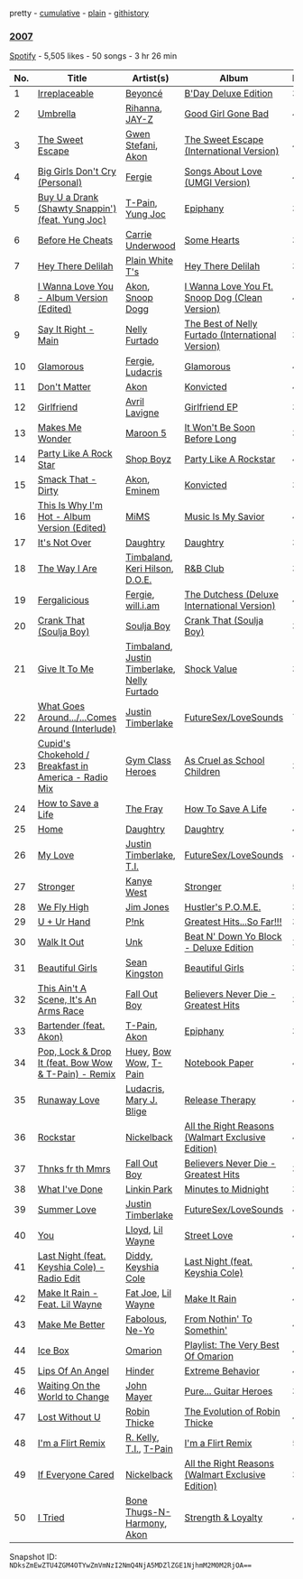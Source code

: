pretty - [cumulative](/playlists/cumulative/0KIKHBXChX4m2MVm8qQk6N.md) - [plain](/playlists/plain/0KIKHBXChX4m2MVm8qQk6N) - [githistory](https://github.githistory.xyz/mackorone/spotify-playlist-archive/blob/main/playlists/plain/0KIKHBXChX4m2MVm8qQk6N)

### [2007](https://open.spotify.com/playlist/0KIKHBXChX4m2MVm8qQk6N)

> 

[Spotify](https://open.spotify.com/user/spotify) - 5,505 likes - 50 songs - 3 hr 26 min

| No. | Title | Artist(s) | Album | Length |
|---|---|---|---|---|
| 1 | [Irreplaceable](https://open.spotify.com/track/6RX5iL93VZ5fKmyvNXvF1r) | [Beyoncé](https://open.spotify.com/artist/6vWDO969PvNqNYHIOW5v0m) | [B'Day Deluxe Edition](https://open.spotify.com/album/0Zd10MKN5j9KwUST0TdBBB) | 3:47 |
| 2 | [Umbrella](https://open.spotify.com/track/5i66xrvSh1MjjyDd6zcwgj) | [Rihanna](https://open.spotify.com/artist/5pKCCKE2ajJHZ9KAiaK11H), [JAY\-Z](https://open.spotify.com/artist/3nFkdlSjzX9mRTtwJOzDYB) | [Good Girl Gone Bad](https://open.spotify.com/album/1YhbfKnjrFgnYyWz6cn9mN) | 4:35 |
| 3 | [The Sweet Escape](https://open.spotify.com/track/26eOTllWPn7oKuDUJnsJwF) | [Gwen Stefani](https://open.spotify.com/artist/4yiQZ8tQPux8cPriYMWUFP), [Akon](https://open.spotify.com/artist/0z4gvV4rjIZ9wHck67ucSV) | [The Sweet Escape \(International Version\)](https://open.spotify.com/album/2uoNsOC1w0zkRp0TE2uzuI) | 4:06 |
| 4 | [Big Girls Don't Cry \(Personal\)](https://open.spotify.com/track/7amhfTaV9f9u6gPRtD6kPT) | [Fergie](https://open.spotify.com/artist/3r17AfJCCUqC9Lf0OAc73G) | [Songs About Love \(UMGI Version\)](https://open.spotify.com/album/2Bb4DoRXCqNBV3168xFmKG) | 4:28 |
| 5 | [Buy U a Drank \(Shawty Snappin'\) \(feat\. Yung Joc\)](https://open.spotify.com/track/2aIdVb8v9KTpEZnftkz2mD) | [T\-Pain](https://open.spotify.com/artist/3aQeKQSyrW4qWr35idm0cy), [Yung Joc](https://open.spotify.com/artist/23LbwefIODbyGdRbAz3urj) | [Epiphany](https://open.spotify.com/album/44Z1ZEmOyois0QoAgfUxrD) | 3:47 |
| 6 | [Before He Cheats](https://open.spotify.com/track/0ZUo4YjG4saFnEJhdWp9Bt) | [Carrie Underwood](https://open.spotify.com/artist/4xFUf1FHVy696Q1JQZMTRj) | [Some Hearts](https://open.spotify.com/album/0kys2jaKAiDPfNBd4z7LAg) | 3:19 |
| 7 | [Hey There Delilah](https://open.spotify.com/track/15iEXnizukvzpAFbLIRGKs) | [Plain White T's](https://open.spotify.com/artist/1g1yxsNVPhMUl9GrMjEb2o) | [Hey There Delilah](https://open.spotify.com/album/2mLd8rJbDhpj9uHh8VvnKI) | 3:53 |
| 8 | [I Wanna Love You \- Album Version \(Edited\)](https://open.spotify.com/track/4TaQGhMa19fzJRo1PvcxL6) | [Akon](https://open.spotify.com/artist/0z4gvV4rjIZ9wHck67ucSV), [Snoop Dogg](https://open.spotify.com/artist/7hJcb9fa4alzcOq3EaNPoG) | [I Wanna Love You Ft\. Snoop Dog \(Clean Version\)](https://open.spotify.com/album/3JPOsf8rnJHh6IxeOQrnTW) | 4:09 |
| 9 | [Say It Right \- Main](https://open.spotify.com/track/5LwPqhWijLpG9VWKtNqaJI) | [Nelly Furtado](https://open.spotify.com/artist/2jw70GZXlAI8QzWeY2bgRc) | [The Best of Nelly Furtado \(International Version\)](https://open.spotify.com/album/2vCWHXLetotBI8ETx7TICg) | 3:43 |
| 10 | [Glamorous](https://open.spotify.com/track/2mJXJUHNrssMVlVR2ti2vV) | [Fergie](https://open.spotify.com/artist/3r17AfJCCUqC9Lf0OAc73G), [Ludacris](https://open.spotify.com/artist/3ipn9JLAPI5GUEo4y4jcoi) | [Glamorous](https://open.spotify.com/album/4cMKaIXUvVg7RwG3r1Yf0v) | 4:06 |
| 11 | [Don't Matter](https://open.spotify.com/track/5kEkDCeJxyaMganOMkJ78C) | [Akon](https://open.spotify.com/artist/0z4gvV4rjIZ9wHck67ucSV) | [Konvicted](https://open.spotify.com/album/59uCPWzwSDrnakXtKp3vBF) | 4:53 |
| 12 | [Girlfriend](https://open.spotify.com/track/2RPDdBOkW50nhE96JWyEIV) | [Avril Lavigne](https://open.spotify.com/artist/0p4nmQO2msCgU4IF37Wi3j) | [Girlfriend EP](https://open.spotify.com/album/6WRoFDc1f69ilu8DLaNOsS) | 3:37 |
| 13 | [Makes Me Wonder](https://open.spotify.com/track/0UWGKR6b4nJCvK7Q1yjgjh) | [Maroon 5](https://open.spotify.com/artist/04gDigrS5kc9YWfZHwBETP) | [It Won't Be Soon Before Long](https://open.spotify.com/album/2Zp8p8ZO12s6ThkT5DCJrb) | 3:31 |
| 14 | [Party Like A Rock Star](https://open.spotify.com/track/5fxXS13bV1xm3YJoic2vsT) | [Shop Boyz](https://open.spotify.com/artist/3v3clM1KQgVfpPjKJFPAmx) | [Party Like A Rockstar](https://open.spotify.com/album/2xzmWCmyXIYEqsD3bT6iYM) | 4:13 |
| 15 | [Smack That \- Dirty](https://open.spotify.com/track/3xWYM7Vk6rb9OUwj5rVtPf) | [Akon](https://open.spotify.com/artist/0z4gvV4rjIZ9wHck67ucSV), [Eminem](https://open.spotify.com/artist/7dGJo4pcD2V6oG8kP0tJRR) | [Konvicted](https://open.spotify.com/album/59uCPWzwSDrnakXtKp3vBF) | 3:32 |
| 16 | [This Is Why I'm Hot \- Album Version \(Edited\)](https://open.spotify.com/track/3I32fECHJN9BvjtvpaAEDg) | [MiMS](https://open.spotify.com/artist/76RrKpsvOmSKG8CIjROdSG) | [Music Is My Savior](https://open.spotify.com/album/1kcnqkEqfjYoYE9WDT0MwA) | 4:13 |
| 17 | [It's Not Over](https://open.spotify.com/track/0wIhWLNLIOmzQ89B3rtTd3) | [Daughtry](https://open.spotify.com/artist/5P5FTygHyx2G57oszR3Wot) | [Daughtry](https://open.spotify.com/album/7MEQdKzqoG2QJYcT2XEKsW) | 3:35 |
| 18 | [The Way I Are](https://open.spotify.com/track/2SJfqDmcdQ0oteIPqtepwz) | [Timbaland](https://open.spotify.com/artist/5Y5TRrQiqgUO4S36tzjIRZ), [Keri Hilson](https://open.spotify.com/artist/63wjoROpeh5f11Qm93UiJ1), [D.O.E.](https://open.spotify.com/artist/4TLCPR1sMYoNU1jA7O4uww) | [R&B Club](https://open.spotify.com/album/3f05ClocN5mdXlXBkepNtW) | 3:00 |
| 19 | [Fergalicious](https://open.spotify.com/track/5J4aKEvtaepytfx6JuuYMR) | [Fergie](https://open.spotify.com/artist/3r17AfJCCUqC9Lf0OAc73G), [will.i.am](https://open.spotify.com/artist/085pc2PYOi8bGKj0PNjekA) | [The Dutchess \(Deluxe International Version\)](https://open.spotify.com/album/4WzNe7tHROZltrKNa8gsRj) | 4:52 |
| 20 | [Crank That \(Soulja Boy\)](https://open.spotify.com/track/4iNkk2qPPXC1MAZdVUq810) | [Soulja Boy](https://open.spotify.com/artist/6GMYJwaziB4ekv1Y6wCDWS) | [Crank That \(Soulja Boy\)](https://open.spotify.com/album/6zEUdZ2J6pq9nhz1ZskDNM) | 3:42 |
| 21 | [Give It To Me](https://open.spotify.com/track/2ZywWclH5KN0I1LveBqOvs) | [Timbaland](https://open.spotify.com/artist/5Y5TRrQiqgUO4S36tzjIRZ), [Justin Timberlake](https://open.spotify.com/artist/31TPClRtHm23RisEBtV3X7), [Nelly Furtado](https://open.spotify.com/artist/2jw70GZXlAI8QzWeY2bgRc) | [Shock Value](https://open.spotify.com/album/7g7nKfVREI9KllQ5SYEPLI) | 3:54 |
| 22 | [What Goes Around.../...Comes Around \(Interlude\)](https://open.spotify.com/track/76D83dghHeE2NFedPFD4tf) | [Justin Timberlake](https://open.spotify.com/artist/31TPClRtHm23RisEBtV3X7) | [FutureSex/LoveSounds](https://open.spotify.com/album/51lCQxAHpJHuqvvK0z12zp) | 7:28 |
| 23 | [Cupid's Chokehold / Breakfast in America \- Radio Mix](https://open.spotify.com/track/5wmwn6aMQccmSt9HjnEf9N) | [Gym Class Heroes](https://open.spotify.com/artist/4IJczjB0fJ04gs4uvP0Fli) | [As Cruel as School Children](https://open.spotify.com/album/58spWUgdcW7SUFv7fPSdbA) | 3:57 |
| 24 | [How to Save a Life](https://open.spotify.com/track/5fVZC9GiM4e8vu99W0Xf6J) | [The Fray](https://open.spotify.com/artist/0zOcE3mg9nS6l3yxt1Y0bK) | [How To Save A Life](https://open.spotify.com/album/1IM3GwptCGYjRkzCBolyFK) | 4:22 |
| 25 | [Home](https://open.spotify.com/track/2nXWKf0GXbFby4posGqEht) | [Daughtry](https://open.spotify.com/artist/5P5FTygHyx2G57oszR3Wot) | [Daughtry](https://open.spotify.com/album/7MEQdKzqoG2QJYcT2XEKsW) | 4:15 |
| 26 | [My Love](https://open.spotify.com/track/13X42np3KJr0o2LkK1MG76) | [Justin Timberlake](https://open.spotify.com/artist/31TPClRtHm23RisEBtV3X7), [T.I.](https://open.spotify.com/artist/4OBJLual30L7gRl5UkeRcT) | [FutureSex/LoveSounds](https://open.spotify.com/album/51lCQxAHpJHuqvvK0z12zp) | 4:36 |
| 27 | [Stronger](https://open.spotify.com/track/2VysjemU93ac5oRg4MfYGp) | [Kanye West](https://open.spotify.com/artist/5K4W6rqBFWDnAN6FQUkS6x) | [Stronger](https://open.spotify.com/album/5Q2ds2vF2R1uXFa95oBegx) | 5:12 |
| 28 | [We Fly High](https://open.spotify.com/track/5blkgkItJK6s3ZhVxn6hqB) | [Jim Jones](https://open.spotify.com/artist/6AMa1VFQ7qCi61tCRtVWXe) | [Hustler's P.O.M.E.](https://open.spotify.com/album/4E2DlcVftbevbPRAD7z9gt) | 3:53 |
| 29 | [U + Ur Hand](https://open.spotify.com/track/7hH0SbMx1MeAh2C09v48FW) | [P!nk](https://open.spotify.com/artist/1KCSPY1glIKqW2TotWuXOR) | [Greatest Hits...So Far!!!](https://open.spotify.com/album/3nR5vEcIp8UzOJgkw8G8yX) | 3:34 |
| 30 | [Walk It Out](https://open.spotify.com/track/29TwAJfQ7rR7peyr6eZpL0) | [Unk](https://open.spotify.com/artist/0PGtMx1bsqoCHCy3MB3gXA) | [Beat N' Down Yo Block \- Deluxe Edition](https://open.spotify.com/album/6Jo88kZqXXFgUoS6PG2Kiy) | 2:53 |
| 31 | [Beautiful Girls](https://open.spotify.com/track/1hGy2eLcmC8eKx7qr1tOqx) | [Sean Kingston](https://open.spotify.com/artist/6S0dmVVn4udvppDhZIWxCr) | [Beautiful Girls](https://open.spotify.com/album/71clfVkkopYLrgweVj2cow) | 3:45 |
| 32 | [This Ain't A Scene, It's An Arms Race](https://open.spotify.com/track/0vEqw7o97NVkzhfX0oUdA7) | [Fall Out Boy](https://open.spotify.com/artist/4UXqAaa6dQYAk18Lv7PEgX) | [Believers Never Die \- Greatest Hits](https://open.spotify.com/album/1uIgPRSggJqaVxJAwUpPok) | 3:33 |
| 33 | [Bartender \(feat\. Akon\)](https://open.spotify.com/track/5kxddRG1RZaZROadk7iC4D) | [T\-Pain](https://open.spotify.com/artist/3aQeKQSyrW4qWr35idm0cy), [Akon](https://open.spotify.com/artist/0z4gvV4rjIZ9wHck67ucSV) | [Epiphany](https://open.spotify.com/album/44Z1ZEmOyois0QoAgfUxrD) | 3:58 |
| 34 | [Pop, Lock & Drop It \(feat\. Bow Wow & T\-Pain\) \- Remix](https://open.spotify.com/track/6nbRXoZJAWlHtnWcPAY9Or) | [Huey](https://open.spotify.com/artist/33wbkdcxtduHKY53LnI1Hf), [Bow Wow](https://open.spotify.com/artist/7352aRY2mqSxBZwzUb6LmA), [T\-Pain](https://open.spotify.com/artist/3aQeKQSyrW4qWr35idm0cy) | [Notebook Paper](https://open.spotify.com/album/2o5LE6Q7svPXHmwM75xWbv) | 4:29 |
| 35 | [Runaway Love](https://open.spotify.com/track/3liD1gxb1LAy2ccADcY70o) | [Ludacris](https://open.spotify.com/artist/3ipn9JLAPI5GUEo4y4jcoi), [Mary J\. Blige](https://open.spotify.com/artist/1XkoF8ryArs86LZvFOkbyr) | [Release Therapy](https://open.spotify.com/album/3Z5H4nIHyXElLVgjs7Wsy9) | 4:40 |
| 36 | [Rockstar](https://open.spotify.com/track/3RlsVPIIs5KFhLFhxZ4iDF) | [Nickelback](https://open.spotify.com/artist/6deZN1bslXzeGvOLaLMOIF) | [All the Right Reasons \(Walmart Exclusive Edition\)](https://open.spotify.com/album/74qGFpCx9XpFaZUnqqdDtb) | 4:12 |
| 37 | [Thnks fr th Mmrs](https://open.spotify.com/track/0263Q0WRYFVGUEWZ03LNAr) | [Fall Out Boy](https://open.spotify.com/artist/4UXqAaa6dQYAk18Lv7PEgX) | [Believers Never Die \- Greatest Hits](https://open.spotify.com/album/1uIgPRSggJqaVxJAwUpPok) | 3:28 |
| 38 | [What I've Done](https://open.spotify.com/track/18lR4BzEs7e3qzc0KVkTpU) | [Linkin Park](https://open.spotify.com/artist/6XyY86QOPPrYVGvF9ch6wz) | [Minutes to Midnight](https://open.spotify.com/album/2tlTBLz2w52rpGCLBGyGw6) | 3:25 |
| 39 | [Summer Love](https://open.spotify.com/track/5mGcKjjsEwGUlrwurBWJx5) | [Justin Timberlake](https://open.spotify.com/artist/31TPClRtHm23RisEBtV3X7) | [FutureSex/LoveSounds](https://open.spotify.com/album/6sLXslRyrsSUQ8lKygNrCY) | 4:12 |
| 40 | [You](https://open.spotify.com/track/1x0gAzMSpHsS5e6NqKI9eV) | [Lloyd](https://open.spotify.com/artist/1Xfmvd48oOhEWkscWyEbh9), [Lil Wayne](https://open.spotify.com/artist/55Aa2cqylxrFIXC767Z865) | [Street Love](https://open.spotify.com/album/5oBDtQgLKJSo4FER4lDjgi) | 4:33 |
| 41 | [Last Night \(feat\. Keyshia Cole\) \- Radio Edit](https://open.spotify.com/track/0kcDhrqZ8jltVHOBOE4Qkv) | [Diddy](https://open.spotify.com/artist/59wfkuBoNyhDMQGCljbUbA), [Keyshia Cole](https://open.spotify.com/artist/1vfezMIyCr4XUdYRaKIKi3) | [Last Night \(feat\. Keyshia Cole\)](https://open.spotify.com/album/3H63GV1DuwqNO8OGyRKT6T) | 4:15 |
| 42 | [Make It Rain \- Feat\. Lil Wayne](https://open.spotify.com/track/185wFmHycj2zqxOtlga2k6) | [Fat Joe](https://open.spotify.com/artist/3ScY9CQxNLQei8Umvpx5g6), [Lil Wayne](https://open.spotify.com/artist/55Aa2cqylxrFIXC767Z865) | [Make It Rain](https://open.spotify.com/album/2YY70HuKGVTZnItkBmbPbW) | 4:13 |
| 43 | [Make Me Better](https://open.spotify.com/track/1od52cibPR4R7KONz2Pd6W) | [Fabolous](https://open.spotify.com/artist/0YWxKQj2Go9CGHCp77UOyy), [Ne\-Yo](https://open.spotify.com/artist/21E3waRsmPlU7jZsS13rcj) | [From Nothin' To Somethin'](https://open.spotify.com/album/3EyLi5Vym7upDUMdnP1vUV) | 4:13 |
| 44 | [Ice Box](https://open.spotify.com/track/1ElXBG9yJcgSFUJr19sotM) | [Omarion](https://open.spotify.com/artist/0f5nVCcR06GX8Qikz0COtT) | [Playlist: The Very Best Of Omarion](https://open.spotify.com/album/2fWjB2sGEPtte5tWTQlU4v) | 4:17 |
| 45 | [Lips Of An Angel](https://open.spotify.com/track/0MZE9mU5RSjr3gAILc1oVX) | [Hinder](https://open.spotify.com/artist/6BMhCQJYHxxKAeqYS1p5rY) | [Extreme Behavior](https://open.spotify.com/album/4N1DbNt6qiYj7WHyMlRjoC) | 4:21 |
| 46 | [Waiting On the World to Change](https://open.spotify.com/track/2n1xGch3RCfNTS0SuTqB2D) | [John Mayer](https://open.spotify.com/artist/0hEurMDQu99nJRq8pTxO14) | [Pure..\. Guitar Heroes](https://open.spotify.com/album/56KOCXxFdiqTnCRWcpLJSd) | 3:20 |
| 47 | [Lost Without U](https://open.spotify.com/track/1atQRDIxhLBudv23X8aWPg) | [Robin Thicke](https://open.spotify.com/artist/0ZrpamOxcZybMHGg1AYtHP) | [The Evolution of Robin Thicke](https://open.spotify.com/album/6neJ8U4pI7Ytvy11O43Hp3) | 4:14 |
| 48 | [I'm a Flirt Remix](https://open.spotify.com/track/1qKEApj9DTrcXikqeo7S0k) | [R\. Kelly](https://open.spotify.com/artist/2mxe0TnaNL039ysAj51xPQ), [T.I.](https://open.spotify.com/artist/4OBJLual30L7gRl5UkeRcT), [T\-Pain](https://open.spotify.com/artist/3aQeKQSyrW4qWr35idm0cy) | [I'm a Flirt Remix](https://open.spotify.com/album/63xOc37l4m8HalQKAzjhDv) | 5:32 |
| 49 | [If Everyone Cared](https://open.spotify.com/track/4QYV42XR08VCKSkBOjnlUe) | [Nickelback](https://open.spotify.com/artist/6deZN1bslXzeGvOLaLMOIF) | [All the Right Reasons \(Walmart Exclusive Edition\)](https://open.spotify.com/album/74qGFpCx9XpFaZUnqqdDtb) | 3:38 |
| 50 | [I Tried](https://open.spotify.com/track/26EFsr6FP5b2Y2aGvn0SCd) | [Bone Thugs\-N\-Harmony](https://open.spotify.com/artist/5spEJXLwD1sKUdC2bnOHPg), [Akon](https://open.spotify.com/artist/0z4gvV4rjIZ9wHck67ucSV) | [Strength & Loyalty](https://open.spotify.com/album/2BgMFcntp8D6MxnjOxtqwa) | 4:47 |

Snapshot ID: `NDksZmEwZTU4ZGM4OTYwZmVmNzI2NmQ4NjA5MDZlZGE1NjhmM2M0M2RjOA==`
